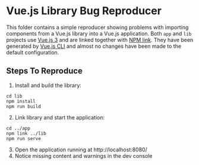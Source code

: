 # Vue.js Library Bug Reproducer

This folder contains a simple reproducer showing problems with importing components from a Vue.js library into a Vue.js application.
Both `app` and `lib` projects use [Vue.js 3](https://v3.vuejs.org/) and are linked together with [NPM link](https://docs.npmjs.com/cli/v7/commands/npm-link).
They have been generated by [Vue.js CLI](https://cli.vuejs.org/) and almost no changes have been made to the default configuration.

## Steps To Reproduce

1. Install and build the library:

```
cd lib
npm install
npm run build
```

2. Link library and start the application:

```
cd ../app
npm link ../lib
npm run serve
```

3. Open the application running at http://localhost:8080/
4. Notice missing content and warnings in the dev console
